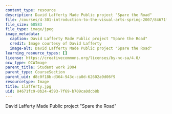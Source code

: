 ```yaml
---
content_type: resource
description: David Lafferty Made Public project "Spare the Road"
file: /courses/4-301-introduction-to-the-visual-arts-spring-2007/84671fc90b2445937f69b709ca0dcb8b_1lafferty.jpg
file_size: 68583
file_type: image/jpeg
image_metadata:
  caption: David Lafferty Made Public project "Spare the Road"
  credit: Image courtesy of David Lafferty
  image-alt: David Lafferty Made Public project "Spare the Road"
learning_resource_types: []
license: https://creativecommons.org/licenses/by-nc-sa/4.0/
ocw_type: OCWImage
parent_title: Student work 2004
parent_type: CourseSection
parent_uid: d8c0f18b-d364-943c-ca0d-62602a9d06f9
resourcetype: Image
title: 1lafferty.jpg
uid: 84671fc9-0b24-4593-7f69-b709ca0dcb8b
---
```

David Lafferty Made Public project "Spare the Road"
